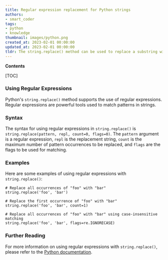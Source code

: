 ```yaml
---
title: Regular expression replacement for Python strings
authors:
- smart_coder
tags:
- python
- knowledge
thumbnail: images/python.png
created_at: 2023-02-01 00:00:00
updated_at: 2023-02-01 00:00:00
tldr: The string.replace() method can be used to replace a substring with a regex pattern.
---
```


**Contents**

[TOC]

### Using Regular Expressions
Python's `string.replace()` method supports the use of regular expressions. Regular expressions are powerful tools used to match patterns in strings.

### Syntax
The syntax for using regular expressions in `string.replace()` is `string.replace(pattern, repl, count=0, flags=0)`. The `pattern` argument is a regular expression, `repl` is the replacement string, `count` is the maximum number of pattern occurrences to be replaced, and `flags` are the flags to be used for matching.

### Examples
Here are some examples of using regular expressions with `string.replace()`:

```
# Replace all occurrences of "foo" with "bar"
string.replace('foo', 'bar')

# Replace the first occurrence of "foo" with "bar"
string.replace('foo', 'bar', count=1)

# Replace all occurrences of "foo" with "bar" using case-insensitive matching
string.replace('foo', 'bar', flags=re.IGNORECASE)
```

### Further Reading
For more information on using regular expressions with `string.replace()`, please refer to the [Python documentation](https://docs.python.org/3/library/re.html#regular-expression-syntax).
